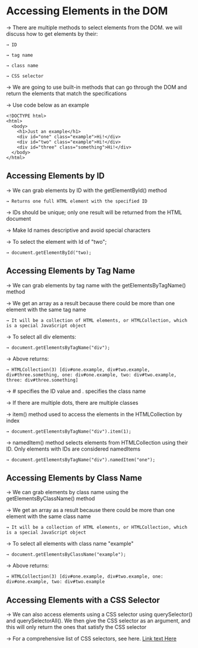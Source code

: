 # Accessing Elements in the DOM

→ There are multiple methods to select elements from the DOM. we will discuss how to get elements by their: 

    → ID

    → tag name

    → class name

    → CSS selector 
    
→ We are going to use built-in methods that can go through the DOM and return the elements that match the specifications

→ Use code below as an example

```
<!DOCTYPE html>
<html>
  <body>
    <h1>Just an example</h1>
    <div id="one" class="example">Hi!</div>
    <div id="two" class="example">Hi!</div>
    <div id="three" class="something">Hi!</div>
  </body>
</html>
```


## Accessing Elements by ID

→ We can grab elements by ID with the getElementById() method

    → Returns one full HTML element with the specified ID
    
→ IDs should be unique; only one result will be returned from the HTML document

→ Make Id names descriptive and avoid special characters

→ To select the element with Id of "two";

    → document.getElementById("two);

## Accessing Elements by Tag Name

→ We can grab elements by tag name with the getElementsByTagName() method

→ We get an array as a result because there could be more than one element with the same tag name
    
    → It will be a collection of HTML elements, or HTMLCollection, which is a special JavaScript object

→ To select all div elements:

    → document.getElementsByTagName("div"); 
    
→ Above returns:

    → HTMLCollection(3) [div#one.example, div#two.example, div#three.something, one: div#one.example, two: div#two.example, three: div#three.something]

→ # specifies the ID value and .  specifies the class name 

→ If there are multiple dots, there are multiple classes

→ item() method used to access the elements in the HTMLCollection by index

    → document.getElementsByTagName("div").item(1);

→ namedItem() method selects elements from HTMLCollection using their ID. Only elements with IDs are considered namedItems

    → document.getElementsByTagName("div").namedItem("one");


## Accessing Elements by Class Name

→ We can grab elements by class name using the getElementsByClassName() method

→ We get an array as a result because there could be more than one element with the same class name
    
    → It will be a collection of HTML elements, or HTMLCollection, which is a special JavaScript object

→ To select all elements with class name "example"

    → document.getElementsByClassName("example");

→ Above returns:

    → HTMLCollection(3) [div#one.example, div#two.example, one: div#one.example, two: div#two.example
    
## Accessing Elements with a CSS Selector

→ We can also access elements using a CSS selector using querySelector() and querySelectorAll(). We then give the CSS selector as an argument, and this will only return the ones that satisfy the CSS selector

→ For a comprehensive list of CSS selectors, see here. [Link text Here](https://www.w3schools.com/cssref/css_selectors.asp)
    







   